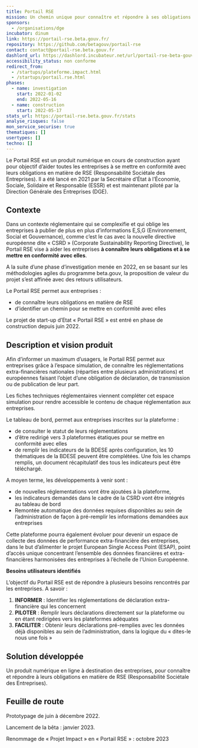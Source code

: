 ```yaml
---
title: Portail RSE
mission: Un chemin unique pour connaître et répondre à ses obligations RSE
sponsors:
  - /organisations/dge
incubator: dinum
link: https://portail-rse.beta.gouv.fr/
repository: https://github.com/betagouv/portail-rse
contact: contact@portail-rse.beta.gouv.fr
dashlord_url: https://dashlord.incubateur.net/url/portail-rse-beta-gouv-fr/
accessibility_status: non conforme
redirect_from:
  - /startups/plateforme.impact.html
  - /startups/portail.rse.html
phases:
  - name: investigation
    start: 2022-01-02
    end: 2022-05-16
  - name: construction
    start: 2022-05-17
stats_url: https://portail-rse.beta.gouv.fr/stats
analyse_risques: false
mon_service_securise: true
thematiques: []
usertypes: []
techno: []
---
```

Le Portail RSE est un produit numérique en cours de construction ayant pour objectif d’aider toutes les entreprises à se mettre en conformité avec leurs obligations en matière de RSE (Responsabilité Sociétale des Entreprises). Il a été lancé en 2021 par la Secrétaire d’État à l’Économie, Sociale, Solidaire et Responsable (ESSR) et est maintenant piloté par la Direction Générale des Entreprises (DGE).

## **Contexte**

Dans un contexte réglementaire qui se complexifie et qui oblige les entreprises à publier de plus en plus d’informations E,S,G (Environnement, Social et Gouvernance), comme c’est le cas avec la nouvelle directive européenne dite « CSRD » (Corporate Sustainability Reporting Directive), le Portail RSE vise à aider les entreprises **à connaître leurs obligations et à se mettre en conformité avec elles**.

A la suite d’une phase d’investigation menée en 2022, en se basant sur les méthodologies agiles du programme beta.gouv, la proposition de valeur du projet s’est affinée avec des retours utilisateurs.

Le Portail RSE permet aux entreprises :
 - de connaître leurs obligations en matière de RSE
 - d’identifier un chemin pour se mettre en conformité avec elles

Le projet de start-up d’Etat « Portail RSE » est entré en phase de construction depuis juin 2022.

## **Description et vision produit**

Afin d’informer un maximum d’usagers, le Portail RSE permet aux entreprises grâce à l’espace simulation, de connaître les réglementations extra-financières nationales (réparties entre plusieurs administrations) et européennes faisant l’objet d’une obligation de déclaration, de transmission ou de publication de leur part.

Les fiches techniques réglementaires viennent compléter cet espace simulation pour rendre accessible le contenu de chaque réglementation aux entreprises.

Le tableau de bord, permet aux entreprises inscrites sur la plateforme :
 - de consulter le statut de leurs réglementations
 - d’être redirigé vers 3 plateformes étatiques pour se mettre en conformité avec elles
 - de remplir les indicateurs de la BDESE après configuration, les 10 thématiques de la BDESE peuvent être complétées. Une fois les champs remplis, un document récapitulatif des tous les indicateurs peut être téléchargé.

A moyen terme, les développements à venir sont :
 - de nouvelles réglementations vont être ajoutées à la plateforme,
 - les indicateurs demandés dans le cadre de la CSRD vont être intégrés au tableau de bord
 - Remontée automatique des données requises disponibles au sein de l’administration de façon à pré-remplir les informations demandées aux entreprises

Cette plateforme pourra également évoluer pour devenir un espace de collecte des données de performance extra-financière des entreprises, dans le but d’alimenter le projet European Single Access Point (ESAP), point d’accès unique concentrant l’ensemble des données financières et extra-financières harmonisées des entreprises à l’échelle de l’Union Européenne.

**Besoins utilisateurs identifiés**

L’objectif du Portail RSE est de répondre à plusieurs besoins rencontrés par les entreprises. A savoir :

1. **INFORMER** : Identifier les réglementations de déclaration extra-financière qui les concernent
2. **PILOTER** : Remplir leurs déclarations directement sur la plateforme ou en étant redirigées vers les plateformes adéquates
3. **FACILITER** : Obtenir leurs déclarations pré-remplies avec les données déjà disponibles au sein de l’administration, dans la logique du « dites-le nous une fois »

## **Solution développée**

Un produit numérique en ligne à destination des entreprises, pour connaître et répondre à leurs obligations en matière de RSE (Responsabilité Sociétale des Entreprises).

## **Feuille de route**

Prototypage de juin à décembre 2022.

Lancement de la bêta : janvier 2023.

Renommage de « Projet Impact » en « Portail RSE » : octobre 2023
